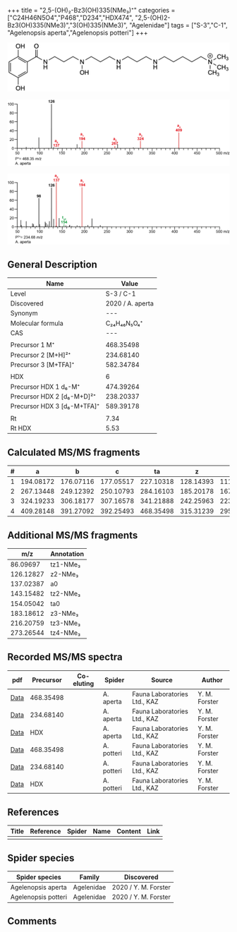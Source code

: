 +++
title = "2,5-(OH)₂-Bz3(OH)335(NMe₃)⁺"
categories = ["C24H46N5O4","P468","D234","HDX474",
"2,5-(OH)2-Bz3(OH)335(NMe3)","3(OH)335(NMe3)",
"Agelenidae"]
tags = ["S-3","C-1",
"Agelenopsis aperta","Agelenopsis potteri"]
+++

![](/img/2-5-OH2-Bz3(OH)335(NMe3).png)

![](/img_MSMS/468_2-5-OH2-Bz3(OH)335(NMe3)_Aa.png?classes=border)

![](/img_MSMS/468_2-5-OH2-Bz3(OH)335(NMe3)_Aa_2.png?classes=border)

## General Description

| Name                        | Value            |
|-----------------------------|------------------|
| Level                       | S-3 / C-1        |
| Discovered                  | 2020 / A. aperta |
| Synonym                     | ---              |
| Molecular formula           | C₂₄H₄₆N₅O₄⁺      |
| CAS                         | ---              |
|                             |                  |
| Precursor 1  M⁺             | 468.35498        |
| Precursor 2 [M+H]²⁺         | 234.68140        |
| Precursor 3 [M+TFA]⁺        | 582.34784        |
|                             |                  |
| HDX                         | 6                |
| Precursor HDX 1  d₆-M⁺      | 474.39264        |
| Precursor HDX 2 [d₆-M+D]²⁺  | 238.20337        |
| Precursor HDX 3 [d₆-M+TFA]⁺ | 589.39178        |
|                             |                  |
| Rt                          | 7.34             |
| Rt HDX                      | 5.53             |

## Calculated MS/MS fragments

| # | a         | b         | c         | ta        | z         | y         | tz        |
|---|-----------|-----------|-----------|-----------|-----------|-----------|-----------|
| 1 | 194.08172 | 176.07116 | 177.05517 | 227.10318 | 128.14393 | 111.11738 | 146.17830 |
| 2 | 267.13448 | 249.12392 | 250.10793 | 284.16103 | 185.20178 | 167.16740 | 203.23615 |
| 3 | 324.19233 | 306.18177 | 307.16578 | 341.21888 | 242.25963 | 223.21743 | 276.28891 |
| 4 | 409.28148 | 391.27092 | 392.25493 | 468.35498 | 315.31239 | 295.26236 | 333.34676 |

## Additional MS/MS fragments

| m/z       | Annotation |
|-----------|------------|
| 86.09697  | tz1-NMe₃   |
| 126.12827 | z2-NMe₃    |
| 137.02387 | a0         |
| 143.15482 | tz2-NMe₃   |
| 154.05042 | ta0        |
| 183.18612 | z3-NMe₃    |
| 216.20759 | tz3-NMe₃   |
| 273.26544 | tz4-NMe₃   |

## Recorded MS/MS spectra

| pdf                                                           | Precursor | Co-eluting | Spider    | Source                       | Author        |
|---------------------------------------------------------------|-----------|------------|-----------|------------------------------|---------------|
| [Data](/pdf/A-aperta/468_2-5-OH2-Bz3(OH)335(NMe3)_Aa.pdf)     | 468.35498 |            | A. aperta | Fauna Laboratories Ltd., KAZ | Y. M. Forster |
| [Data](/pdf/A-aperta/468_2-5-OH2-Bz3(OH)335(NMe3)_Aa_2.pdf)   | 234.68140 |            | A. aperta | Fauna Laboratories Ltd., KAZ | Y. M. Forster |
| [Data](/pdf/A-aperta/468_2-5-OH2-Bz3(OH)335(NMe3)_Aa_HDX.pdf) | HDX       |            | A. aperta | Fauna Laboratories Ltd., KAZ | Y. M. Forster |
| [Data](/pdf/A-potteri/468_2-5-OH2-Bz3(OH)335(NMe3)_Ap.pdf) | 468.35498 |           | A. potteri | Fauna Laboratories Ltd., KAZ | Y. M. Forster |
| [Data](/pdf/A-potteri/468_2-5-OH2-Bz3(OH)335(NMe3)_Ap_2.pdf) | 234.68140 |           | A. potteri | Fauna Laboratories Ltd., KAZ | Y. M. Forster |
| [Data](/pdf/A-potteri/468_2-5-OH2-Bz3(OH)335(NMe3)_Ap_HDX.pdf) | HDX |           | A. potteri | Fauna Laboratories Ltd., KAZ | Y. M. Forster |

## References

| Title     | Reference   | Spider    | Name   | Content  | Link |
|-----------|-------------|-----------|--------|----------|-----|
|           |             |           |        |          |     |

## Spider species

| Spider species     | Family     | Discovered           |
|--------------------|------------|----------------------|
| Agelenopsis aperta | Agelenidae | 2020 / Y. M. Forster |
| Agelenopsis potteri | Agelenidae | 2020 / Y. M. Forster |

## Comments